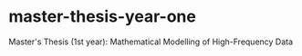 # master-thesis-year-one
 Master's Thesis (1st year): Mathematical Modelling of High-Frequency Data
